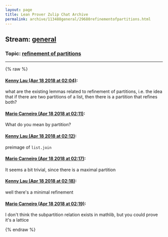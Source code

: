 ```yaml
---
layout: page
title: Lean Prover Zulip Chat Archive 
permalink: archive/113488general/29680refinementofpartitions.html
---
```


## Stream: [general](index.html)
### Topic: [refinement of partitions](29680refinementofpartitions.html)

---


{% raw %}
#### [ Kenny Lau (Apr 18 2018 at 02:04)](https://leanprover.zulipchat.com/#narrow/stream/113488-general/topic/refinement%20of%20partitions/near/125224068):
what are the existing lemmas related to refinement of partitions, i.e. the idea that if there are two partitions of a list, then there is a partition that refines both?

#### [ Mario Carneiro (Apr 18 2018 at 02:11)](https://leanprover.zulipchat.com/#narrow/stream/113488-general/topic/refinement%20of%20partitions/near/125224340):
What do you mean by partition?

#### [ Kenny Lau (Apr 18 2018 at 02:12)](https://leanprover.zulipchat.com/#narrow/stream/113488-general/topic/refinement%20of%20partitions/near/125224380):
preimage of `list.join`

#### [ Mario Carneiro (Apr 18 2018 at 02:17)](https://leanprover.zulipchat.com/#narrow/stream/113488-general/topic/refinement%20of%20partitions/near/125224546):
It seems a bit trivial, since there is a maximal partition

#### [ Kenny Lau (Apr 18 2018 at 02:18)](https://leanprover.zulipchat.com/#narrow/stream/113488-general/topic/refinement%20of%20partitions/near/125224593):
well there's a minimal refinement

#### [ Mario Carneiro (Apr 18 2018 at 02:19)](https://leanprover.zulipchat.com/#narrow/stream/113488-general/topic/refinement%20of%20partitions/near/125224606):
I don't think the subpartition relation exists in mathlib, but you could prove it's a lattice


{% endraw %}
